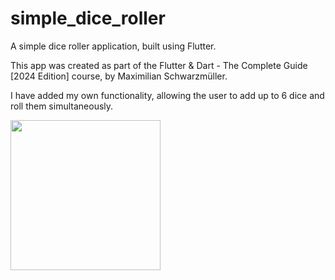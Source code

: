 # simple_dice_roller

A simple dice roller application, built using Flutter.

This app was created as part of the Flutter & Dart - The Complete Guide [2024 Edition] course, by Maximilian Schwarzmüller.

I have added my own functionality, allowing the user to add up to 6 dice and roll them simultaneously.

<img src="https://github.com/Nathansrod/simple_dice_roller/assets/80278052/4fae382d-2628-4e01-a4ec-e9583fc8fff8" width="240">
